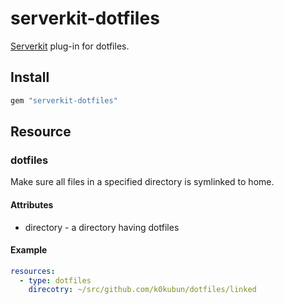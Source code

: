 # serverkit-dotfiles

[Serverkit](https://github.com/r7kamura/serverkit) plug-in for dotfiles.

## Install

```rb
gem "serverkit-dotfiles"
```

## Resource

### dotfiles

Make sure all files in a specified directory is symlinked to home.

#### Attributes

- directory - a directory having dotfiles

#### Example

```yaml
resources:
  - type: dotfiles
    direcotry: ~/src/github.com/k0kubun/dotfiles/linked
```
